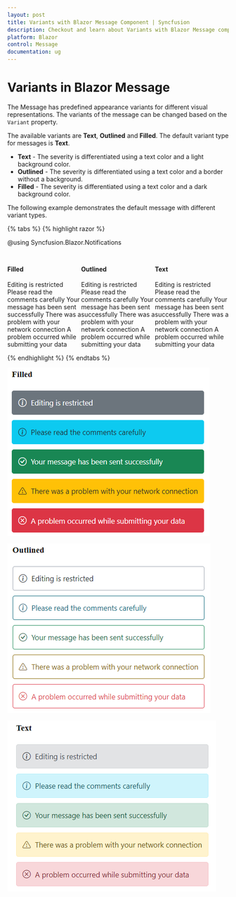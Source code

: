 ```yaml
---
layout: post
title: Variants with Blazor Message Component | Syncfusion
description: Checkout and learn about Variants with Blazor Message component in Blazor Server App and Blazor WebAssembly App.
platform: Blazor
control: Message
documentation: ug
---
```


# Variants in Blazor Message

The Message has predefined appearance variants for different visual representations. The variants of the message can be changed based on the `Variant` property.

The available variants are **Text**, **Outlined** and **Filled**. The default variant type for messages is **Text**.
* **Text** - The severity is differentiated using a text color and a light background color.
* **Outlined** - The severity is differentiated using a text color and a border without a background.
* **Filled** - The severity is differentiated using a text color and a dark background color.

The following example demonstrates the default message with different variant types.

{% tabs %}
{% highlight razor %}

@using Syncfusion.Blazor.Notifications

<div class="msg-variant-section">
	<div class="content-section">
    <h4>Filled</h4>
    <SfMessage Variant="MessageVariant.Filled">Editing is restricted</SfMessage>
    <SfMessage Severity="MessageSeverity.Info" Variant="MessageVariant.Filled">Please read the comments carefully</SfMessage>
    <SfMessage Severity="MessageSeverity.Success" Variant="MessageVariant.Filled">Your message has been sent successfully</SfMessage>
    <SfMessage Severity="MessageSeverity.Warning" Variant="MessageVariant.Filled">There was a problem with your network connection</SfMessage>
    <SfMessage Severity="MessageSeverity.Error" Variant="MessageVariant.Filled">A problem occurred while submitting your data</SfMessage>
  </div>
	  <div class="content-section">
      <h4>Outlined</h4>
      <SfMessage Variant="MessageVariant.Outlined">Editing is restricted</SfMessage>
      <SfMessage Severity="MessageSeverity.Info" Variant="MessageVariant.Outlined">Please read the comments carefully</SfMessage>
      <SfMessage Severity="MessageSeverity.Success" Variant="MessageVariant.Outlined">Your message has been sent successfully</SfMessage>
      <SfMessage Severity="MessageSeverity.Warning" Variant="MessageVariant.Outlined">There was a problem with your network connection</SfMessage>
      <SfMessage Severity="MessageSeverity.Error" Variant="MessageVariant.Outlined">A problem occurred while submitting your data</SfMessage>
    </div>
    <div class="content-section">
      <h4>Text</h4>
      <SfMessage>Editing is restricted</SfMessage>
      <SfMessage Severity="MessageSeverity.Info">Please read the comments carefully</SfMessage>
      <SfMessage Severity="MessageSeverity.Success">Your message has been sent successfully</SfMessage>
      <SfMessage Severity="MessageSeverity.Warning">There was a problem with your network connection</SfMessage>
      <SfMessage Severity="MessageSeverity.Error">A problem occurred while submitting your data</SfMessage>
    </div>    
</div>

<style>
.msg-variant-section .content-section {
  margin: 0 auto;
  max-width: 520px;
  padding-top: 10px;
}

.msg-variant-section .e-message {
  margin: 10px;
}

.msg-variant-section {
  display: flex;
}
</style>
    
{% endhighlight %}
{% endtabs %}

![Message Filled Variant](./images/variants-filled.png)

![Message Outlined Variant](./images/variants-outlined.png)

![Message Text Variant](./images/variants-text.png)